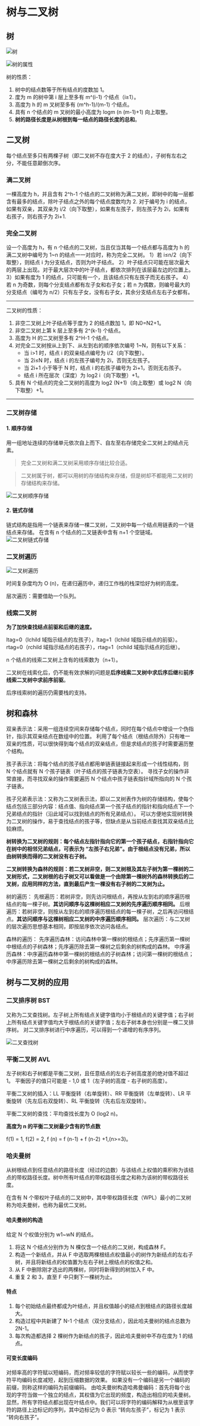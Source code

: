 # 树与二叉树

## 树

![树](../图示/树.jpg)

![树的属性](../图示/树的属性.jpg)

树的性质：

1. 树中的结点数等于所有结点的度数加 1。
2. 度为 m 的树中第 i 层上至多有 m^(i-1) 个结点（i≥1）。
3. 高度为 h 的 m 叉树至多有 (m^h-1)/(m-1) 个结点。
4. 具有 n 个结点的 m 叉树的最小高度为 logm (n (m-1)+1) 向上取整。
5. **树的路径长度是从树根到每一结点的路径长度的总和**。

## 二叉树

每个结点至多只有两棵子树（即二叉树不存在度大于 2 的结点），子树有左右之分，不能任意颠倒次序。

### 满二叉树

一棵高度为 h，并且含有 2^h-1 个结点的二叉树称为满二叉树，即树中的每一层都含有最多的结点，除叶子结点之外的每个结点度数均为 2. 对于编号为 i 的结点， 如果有双亲，其双亲为 i/2（向下取整），如果有左孩子，则左孩子为 2i，如果有右孩子，则右孩子为 2i+1.

### 完全二叉树

设一个高度为 h，有 n 个结点的二叉树，当且仅当其每一个结点都与高度为 h 的满二叉树中编号为 1~n 的结点一一对应时，称为完全二叉树。
1）若 i≤n/2（向下取整），则结点 i 为分支结点，否则为叶子结点。
2）叶子结点只可能在层次最大的两层上出现。对于最大层次中的叶子结点，都依次排列在该层最左边的位置上。
3）如果有度为 1 的结点，只可能有一个，且该结点只有左孩子而无右孩子。
4）若 n 为奇数，则每个分支结点都有左子女和右子女；若 n 为偶数，则编号最大的分支结点（编号为 n/2）只有左子女，没有右子女，其余分支结点左右子女都有。

---

二叉树的性质：

1. 非空二叉树上叶子结点等于度为 2 的结点数加 1，即 N0=N2+1。
2. 非空二叉树上第 k 层上至多有 2^(k-1) 个结点。
3. 高度为 H 的二叉树至多有 2^H-1 个结点。
4. 对完全二叉树按从上到下、从左到右的顺序依次编号 1~N，则有以下关系：
   - 当 i>1 时，结点 i 的双亲结点编号为 i/2（向下取整）。
   -  当 2i≤N 时，结点 i 的左孩子编号为 2i，否则无左孩子。
   - 当 2i+1 小于等于 N 时，结点 i 的右孩子编号为 2i+1，否则无右孩子。
   -  结点 i 所在层次（深度）为 log2 i（向下取整）+1。
5. 具有 N 个结点的完全二叉树的高度为 log2 (N+1)（向上取整）或 log2 N（向下取整）+1。

---

### 二叉树存储

#### 1. 顺序存储

用一组地址连续的存储单元依次自上而下、自左至右存储完全二叉树上的结点元素。

> 完全二叉树和满二叉树采用顺序存储比较合适。

> 二叉树属于树，都可以用树的存储结构来存储，但是树却不都能用二叉树的存储结构来存储。

![二叉树顺序存储](../图示/二叉树顺序存储.jpg)

#### 2. 链式存储

链式结构是指用一个链表来存储一棵二叉树，二叉树中每一个结点用链表的一个链结点来存储。
在含有 n 个结点的二叉链表中含有 n+1 个空链域。
![二叉树链式存储](../图示/二叉树链式存储.jpg)

### 二叉树遍历

![二叉树遍历](../图示/二叉树遍历.jpg)

时间复杂度均为 O (n)，在递归遍历中，递归工作栈的栈深恰好为树的高度。

层次遍历：需要借助一个队列。

### 线索二叉树

**为了加快查找结点前驱和后继的速度。**

ltag=0（lchild 域指示结点的左孩子），ltag=1（lchild 域指示结点的前驱）。
rtag=0（rchild 域指示结点的右孩子），rtag=1（rchild 域指示结点的后继）。

n 个结点的线索二叉树上含有的线索数为（n+1）。

二叉树在线索化后，仍不能有效求解的问题是**后序线索二叉树中求后序后继**和**前序线索二叉树中求前序前驱**。

后序线索树的遍历仍需要栈的支持。

## 树和森林

双亲表示法：采用一组连续空间来存储每个结点，同时在每个结点中增设一个伪指针，指示其双亲结点在数组中的位置。
利用了每个结点（根结点除外）只有唯一双亲的性质，可以很快得到每个结点的双亲结点，但是求结点的孩子时需要遍历整个结构。

孩子表示法：将每个结点的孩子结点都用单链表链接起来形成一个线性结构，则 N 个结点就有 N 个孩子链表（叶子结点的孩子链表为空表）。
寻找子女的操作非常直接，而寻找双亲的操作需要遍历 N 个结点中孩子链表指针域所指向的 N 个孩子链表。

孩子兄弟表示法：又称为二叉树表示法，即以二叉树表作为树的存储结构，使每个结点包括三部分内容：结点值、指向结点第一个孩子结点的指针和指向结点下一个兄弟结点的指针（沿此域可以找到结点的所有兄弟结点）。
可以方便地实现树转换为二叉树的操作，易于查找结点的孩子等，但缺点是从当前结点查找其双亲结点比较麻烦。

**树转换为二叉树的规则：每个结点左指针指向它的第一个孩子结点，右指针指向它在树中的相邻兄弟结点，可表示为 “左孩子右兄弟”。由于根结点没有兄弟，所以由树转换而得的二叉树没有右子树。**

**二叉树转换为森林的规则：若二叉树非空，则二叉树根及其左子树为第一棵树的二叉树形式，二叉树根的右子树又可以看做是一个由除第一棵树外的森林转换后的二叉树，应用同样的方法，直到最后产生一棵没有右子树的二叉树为止。**

树的遍历：
先根遍历：若树非空，则先访问根结点，再按从左到右的顺序遍历根结点的每一棵子树。**其访问顺序与这棵树相应二叉树的先序遍历顺序相同。**
后根遍历：若树非空，则按从左到右的顺序遍历根结点的每一棵子树，之后再访问根结点。**其访问顺序与这棵树相应二叉树的中序遍历顺序相同。**
层次遍历：与二叉树的层次遍历思想基本相同，即按层序依次访问各结点。

森林的遍历：
先序遍历森林：访问森林中第一棵树的根结点；先序遍历第一棵树中根结点的子树森林；先序遍历除去第一棵树之后剩余的树构成的森林。
中序遍历森林：中序遍历森林中第一棵树的根结点的子树森林；访问第一棵树的根结点；中序遍历除去第一棵树之后剩余的树构成的森林。



## 树与二叉树的应用

### 二叉排序树 BST

又称为二叉查找树。左子树上所有结点关键字值均小于根结点的关键字值；右子树上所有结点关键字值均大于根结点的关键字值；左右子树本身也分别是一棵二叉排序树。
对二叉排序树进行中序遍历，可以得到一个递增的有序序列。

![二叉查找树](../图示/二叉查找树.jpg)

### 平衡二叉树 AVL

左子树和右子树都是平衡二叉树，且任意结点的左右子树高度差的绝对值不超过 1。
平衡因子的值只可能是 - 1,0 或 1（左子树的高度 - 右子树的高度）。

平衡二叉树的插入：LL 平衡旋转（右单旋转）、RR 平衡旋转（左单旋转）、LR 平衡旋转（先左后右双旋转）、RL 平衡旋转（先右后左双旋转）。

平衡二叉树的查找：平均查找长度为 O (log2 n)。

**高度为 n 的平衡二叉树最少含有的节点数**

f(1) = 1, f(2) = 2, f (n) = f (n-1) + f (n-2) +1,(n>=3)。

### 哈夫曼树

从树根结点到任意结点的路径长度（经过的边数）与该结点上权值的乘积称为该结点的带权路径长度。树中所有叶结点的带权路径长度之和称为该树的带权路径长度。

在含有 N 个带权叶子结点的二叉树中，其中带权路径长度（WPL）最小的二叉树称为哈夫曼树，也称为最优二叉树。

#### 哈夫曼树的构造

给定 N 个权值分别为 w1~wN 的结点。

1. 将这 N 个结点分别作为 N 棵仅含一个结点的二叉树，构成森林 F。
2. 构造一个新结点，并从 F 中选取两棵根结点权值最小的树作为新结点的左右子树，并且将新结点的权值置为左右子树上根结点的权值之和。
3. 从 F 中删除刚才选出的两棵树，同时将新得到的树加入 F 中。
4. 重复 2 和 3，直至 F 中只剩下一棵树为止。

#### 特点

1. 每个初始结点最终都成为叶结点，并且权值越小的结点到根结点的路径长度越大。
2. 构造过程中共新建了 N-1 个结点（双分支结点），因此哈夫曼树的结点总数为 2N-1。
3. 每次构造都选择 2 棵树作为新结点的孩子，因此哈夫曼树中不存在度为 1 的结点。

#### 可变长度编码

对频率高的字符赋以短编码，而对频率较低的字符赋以较长一些的编码，从而使字符平均编码长度减短，起到压缩数据的效果。
如果没有一个编码是另一个编码的前缀，则称这样的编码为前缀编码。
由哈夫曼树构造哈弗曼编码：首先将每个出现的字符当做一个独立的结点，其权值为它出现的频度，构造出相应的哈夫曼树。显然，所有字符结点都出现在叶结点中。我们可以将字符的编码解释为从根至该字符的路径上边标记的序列，其中边标记为 0 表示 “转向左孩子”，标记为 1 表示 “转向右孩子”。

